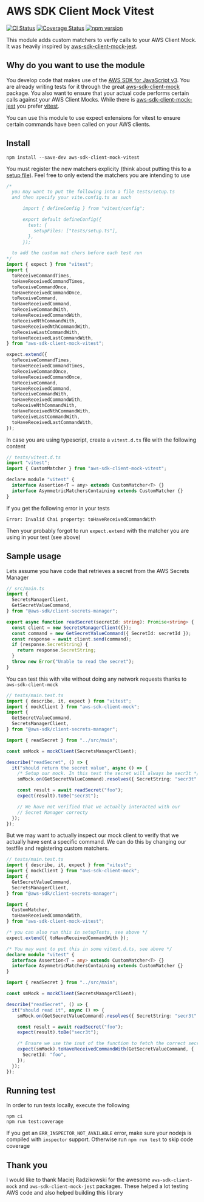 # AWS SDK Client Mock Vitest

[![CI Status](https://github.com/stschulte/aws-sdk-client-mock-vitest/workflows/CI/badge.svg)](https://github.com/stschulte/aws-sdk-client-mock-vitest/actions/workflows/test.yml)
[![Coverage Status](https://coveralls.io/repos/github/stschulte/aws-sdk-client-mock-vitest/badge.svg?branch=main)](https://coveralls.io/github/stschulte/aws-sdk-client-mock-vitest?branch=main)
[![npm version](https://badge.fury.io/js/aws-sdk-client-mock-vitest.svg)](https://badge.fury.io/js/aws-sdk-client-mock-vitest)

This module adds custom matchers to verfiy calls to your AWS Client Mock.
It was heavily inspired by [aws-sdk-client-mock-jest](https://www.npmjs.com/package/aws-sdk-client-mock-jest).

## Why do you want to use the module

You develop code that makes use of the [AWS SDK for JavaScript v3](https://github.com/aws/aws-sdk-js-v3).
You are already writing tests for it through the great [aws-sdk-client-mock](https://www.npmjs.com/package/aws-sdk-client-mock) package.
You also want to ensure that your actual code performs certain calls against your AWS Client Mocks. While there
is [aws-sdk-client-mock-jest](https://www.npmjs.com/package/aws-sdk-client-mock-jest) you prefer
[vitest](https://github.com/vitest-dev/vitest).

You can use this module to use expect extensions for vitest to ensure certain commands have been called
on your AWS clients.

## Install

```
npm install --save-dev aws-sdk-client-mock-vitest
```

You must register the new matchers explicity (think about putting this to a [setup file](https://vitest.dev/config/#setupfiles)). Feel free to only extend the matchers you are intending to use

```javascript
/*
  you may want to put the following into a file tests/setup.ts
  and then specify your vite.config.ts as such

      import { defineConfig } from "vitest/config";

      export default defineConfig({
        test: {
          setupFiles: ["tests/setup.ts"],
        },
      });

  to add the custom mat chers before each test run
*/
import { expect } from "vitest";
import {
  toReceiveCommandTimes,
  toHaveReceivedCommandTimes,
  toReceiveCommandOnce,
  toHaveReceivedCommandOnce,
  toReceiveCommand,
  toHaveReceivedCommand,
  toReceiveCommandWith,
  toHaveReceivedCommandWith,
  toReceiveNthCommandWith,
  toHaveReceivedNthCommandWith,
  toReceiveLastCommandWith,
  toHaveReceivedLastCommandWith,
} from "aws-sdk-client-mock-vitest";

expect.extend({
  toReceiveCommandTimes,
  toHaveReceivedCommandTimes,
  toReceiveCommandOnce,
  toHaveReceivedCommandOnce,
  toReceiveCommand,
  toHaveReceivedCommand,
  toReceiveCommandWith,
  toHaveReceivedCommandWith,
  toReceiveNthCommandWith,
  toHaveReceivedNthCommandWith,
  toReceiveLastCommandWith,
  toHaveReceivedLastCommandWith,
});
```

In case you are using typescript, create a `vitest.d.ts` file with the following content

```javascript
// tests/vitest.d.ts
import "vitest";
import { CustomMatcher } from "aws-sdk-client-mock-vitest";

declare module "vitest" {
  interface Assertion<T = any> extends CustomMatcher<T> {}
  interface AsymmetricMatchersContaining extends CustomMatcher {}
}
```

If you get the following error in your tests

```
Error: Invalid Chai property: toHaveReceivedCommandWith
```

Then your probably forgot to run `expect.extend` with the matcher you are using in your test (see above)

## Sample usage

Lets assume you have code that retrieves a secret from the AWS Secrets Manager

```typescript
// src/main.ts
import {
  SecretsManagerClient,
  GetSecretValueCommand,
} from "@aws-sdk/client-secrets-manager";

export async function readSecret(secretId: string): Promise<string> {
  const client = new SecretsManagerClient({});
  const command = new GetSecretValueCommand({ SecretId: secretId });
  const response = await client.send(command);
  if (response.SecretString) {
    return response.SecretString;
  }
  throw new Error("Unable to read the secret");
}
```

You can test this with vite without doing any network requests thanks to
`aws-sdk-client-mock`

```typescript
// tests/main.test.ts
import { describe, it, expect } from "vitest";
import { mockClient } from "aws-sdk-client-mock";
import {
  GetSecretValueCommand,
  SecretsManagerClient,
} from "@aws-sdk/client-secrets-manager";

import { readSecret } from "../src/main";

const smMock = mockClient(SecretsManagerClient);

describe("readSecret", () => {
  it("should return the secret value", async () => {
    /* Setup our mock. In this test the secret will always be secr3t */
    smMock.on(GetSecretValueCommand).resolves({ SecretString: "secr3t" });

    const result = await readSecret("foo");
    expect(result).toBe("secr3t");

    // We have not verified that we actually interacted with our
    // Secret Manager correcty
  });
});
```

But we may want to actually inspect our mock client to verify that we actually
have sent a specific command. We can do this by changing our testfile
and registering custom matchers.

```typescript
// tests/main.test.ts
import { describe, it, expect } from "vitest";
import { mockClient } from "aws-sdk-client-mock";
import {
  GetSecretValueCommand,
  SecretsManagerClient,
} from "@aws-sdk/client-secrets-manager";

import {
  CustomMatcher,
  toHaveReceivedCommandWith,
} from "aws-sdk-client-mock-vitest";

/* you can also run this in setupTests, see above */
expect.extend({ toHaveReceivedCommandWith });

/* You may want to put this in some vitest.d.ts, see above */
declare module "vitest" {
  interface Assertion<T = any> extends CustomMatcher<T> {}
  interface AsymmetricMatchersContaining extends CustomMatcher {}
}

import { readSecret } from "../src/main";

const smMock = mockClient(SecretsManagerClient);

describe("readSecret", () => {
  it("should read it", async () => {
    smMock.on(GetSecretValueCommand).resolves({ SecretString: "secr3t" });

    const result = await readSecret("foo");
    expect(result).toBe("secr3t");

    /* Ensure we use the inut of the function to fetch the correct secret */
    expect(smMock).toHaveReceivedCommandWith(GetSecretValueCommand, {
      SecretId: "foo",
    });
  });
});
```

## Running test

In order to run tests locally, execute the following

```
npm ci
npm run test:coverage
```

If you get an `ERR_INSPECTOR_NOT_AVAILABLE` error, make sure your nodejs is compiled with
`inspector` support. Otherwise run `npm run test` to skip code coverage

## Thank you

I would like to thank Maciej Radzikowski for the awesome `aws-sdk-client-mock` and
`aws-sdk-client-mock-jest` packages. These helped a lot testing AWS code and also
helped building this library
